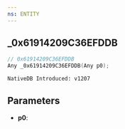 ```yaml
---
ns: ENTITY
---
```

## _0x61914209C36EFDDB

```c
// 0x61914209C36EFDDB
Any _0x61914209C36EFDDB(Any p0);
```

```
NativeDB Introduced: v1207
```

## Parameters
* **p0**:
